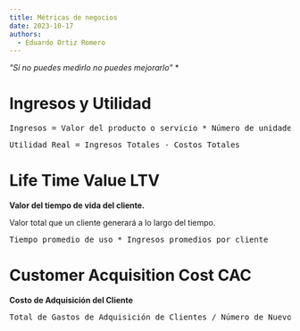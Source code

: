 ```yaml
---
title: Métricas de negocios
date: 2023-10-17
authors:
  - Eduardo Ortiz Romero
---
```


*"Si no puedes medirlo no puedes mejorarlo"* *
# Ingresos y Utilidad

<pre>
Ingresos = Valor del producto o servicio * Número de unidades vendidas
</pre>

<pre>
Utilidad Real = Ingresos Totales - Costos Totales
</pre>
# Life Time Value LTV

**Valor del tiempo de vida del cliente.**

Valor total que un cliente generará a lo largo del tiempo.
<pre>
Tiempo promedio de uso * Ingresos promedios por cliente
</pre>
# Customer Acquisition Cost CAC

**Costo de Adquisición del Cliente**
<pre>
Total de Gastos de Adquisición de Clientes / Número de Nuevos Clientes Adquiridos
</pre>
